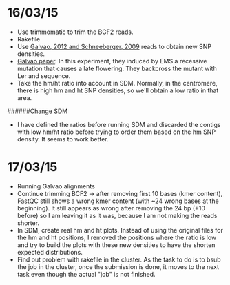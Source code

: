 16/03/15
===
- Use trimmomatic to trim the BCF2 reads. 
- Rakefile
- Use [Galvao, 2012 and Schneeberger, 2009](http://1001genomes.org/software/shoremap.html) reads to obtain new SNP densities. 
- [Galvao paper](http://onlinelibrary.wiley.com/doi/10.1111/j.1365-313X.2012.04993.x/full#ss9). In this experiment, they induced by EMS a recessive mutation that causes a late flowering. They backcross the mutant with Ler and sequence. 
- Take the hm/ht ratio into account in SDM. Normally, in the centromere, there is high hm and ht SNP densities, so we'll obtain a low ratio in that area. 


######Change SDM 
- I have defined the ratios before running SDM and discarded the contigs with low hm/ht ratio before trying to order them based on the hm SNP density. It seems to work better. 

17/03/15
===

- Running Galvao alignments 
- Continue trimming BCF2 -> after removing first 10 bases (kmer content), FastQC still shows a wrong kmer content (with ~24 wrong bases at the beginning). It still appears as wrong after removing the 24 bp (+10 before) so I am leaving it as it was, because I am not making the reads shorter. 
- In SDM, create real hm and ht plots. Instead of using the original files for the hm and ht positions, I removed the positions where the ratio is low and try to build the plots with these new densities to have the shorten expected distributions. 
- Find out problem with rakefile in the cluster. As the task to do is to bsub the job in the cluster, once the submission is done, it moves to the next task even though the actual "job" is not finished. 